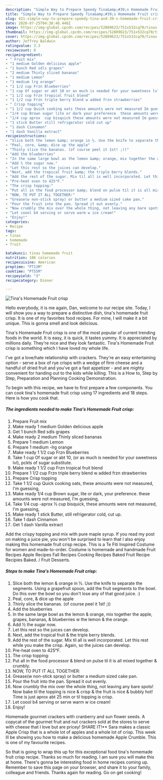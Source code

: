 ```yaml
---
description: "Simple Way to Prepare Speedy Tina&amp;#39;s Homemade Fruit crisp"
title: "Simple Way to Prepare Speedy Tina&amp;#39;s Homemade Fruit crisp"
slug: 421-simple-way-to-prepare-speedy-tina-and-39-s-homemade-fruit-crisp
date: 2020-07-25T04:38:46.446Z
image: https://img-global.cpcdn.com/recipes/52889623/751x532cq70/tinas-homemade-fruit-crisp-recipe-main-photo.jpg
thumbnail: https://img-global.cpcdn.com/recipes/52889623/751x532cq70/tinas-homemade-fruit-crisp-recipe-main-photo.jpg
cover: https://img-global.cpcdn.com/recipes/52889623/751x532cq70/tinas-homemade-fruit-crisp-recipe-main-photo.jpg
author: Jeffrey Baldwin
ratingvalue: 3.3
reviewcount: 8
recipeingredient:
- " Fruit mix"
- "1 medium Golden delicious apple"
- "1 bunch Red sdls grapes"
- "2 medium Thinly sliced bananas"
- "1 medium Lemon"
- "1 medium lrg orange"
- "1 1/2 cup Frzn Blueberries"
- "1 cup Of sugar or abt 10 or as much is needed for your sweetness lvl pckts of sugar substitute"
- "1 1/2 cup Frzn tropical fruit blend"
- "1 1/2 cup Frzn triple berry blend w added frzn strawberries"
- " Crisp topping"
- "1 1/2 cup Quick cooking oats these amounts were not measured Im guessing"
- "1/4 cup Brown sugar lite or dark your preference  these amounts were not measured Im guessing"
- "1/4 cup aprox  cup bisquick these amounts were not measured Im guessing"
- "1 stick Butter still refrigerator cold cut up"
- "1 dash Cinnamon"
- "1 dash Vanilla extract"
recipeinstructions:
- "Slice both the lemon &amp; orange in ½. Use the knife to separate the segments. Using a grapefruit spoon, add the fruit segments to the bowl. Do this over the bowl so you don&#39;t lose any of that good juice. :)"
- "Peal, core, &amp; dice up the apple"
- "Thinly slice the bananas. (of course peel it 1st! ;))"
- "Add the blueberries"
- "In the same large bowl as the lemon &amp; orange, mix together the apple, grapes, bananas, &amp; blueberries w the lemon &amp; the orange."
- "Add ½ the sugar now."
- "Let this rest so the juices can develop."
- "Next, add the tropical fruit &amp; the triple berry blends."
- "Add the rest of the sugar. Mix til all is well incorporated. Let this rest while you make the crisp. Again, so the juices can develop."
- "Pre-heat oven to 425°F."
- "The crisp topping:"
- "Put all in the food processor &amp; blend on pulse til it is all mixed together &amp; crumbly."
- "NOW, TO PUT IT ALL TOGETHER:"
- "Grease(w non-stick spray) or butter a medium sized cake pan."
- "Pour the fruit into the pan. Spread it out evenly."
- "Now crumbly the mix over the whole thing, not leaving any bare spots! Now bake til the topping is nice &amp; crisp &amp; the fruit is nice &amp; bubbly hot! Time is just aprox abt 25 min or til topping is crisp."
- "Let coool b4 serving or serve warm w ice cream!"
- "Enjoy!"
categories:
- Recipe
tags:
- tinas
- homemade
- fruit

katakunci: tinas homemade fruit 
nutrition: 106 calories
recipecuisine: American
preptime: "PT13M"
cooktime: "PT55M"
recipeyield: "3"
recipecategory: Dinner

---
```



![Tina&#39;s Homemade Fruit crisp](https://img-global.cpcdn.com/recipes/52889623/751x532cq70/tinas-homemade-fruit-crisp-recipe-main-photo.jpg)

Hello everybody, it is me again, Dan, welcome to our recipe site. Today, I will show you a way to prepare a distinctive dish, tina&#39;s homemade fruit crisp. It is one of my favorites food recipes. For mine, I will make it a bit unique. This is gonna smell and look delicious.

Tina&#39;s Homemade Fruit crisp is one of the most popular of current trending foods in the world. It is easy, it is quick, it tastes yummy. It is appreciated by millions daily. They're nice and they look fantastic. Tina&#39;s Homemade Fruit crisp is something which I have loved my whole life.

I&#39;ve got a love/hate relationship with crackers. They&#39;re an easy entertaining option - serve a box of rye crisps with a wedge of firm cheese and a handful of dried fruit and you&#39;ve got a fast appetizer - and are mighty convenient for handing out to the kids while killing. This is a How to, Step by Step, Preparation and Planning Cooking Demonstration.


To begin with this recipe, we have to first prepare a few components. You can cook tina&#39;s homemade fruit crisp using 17 ingredients and 18 steps. Here is how you cook that.

##### The ingredients needed to make Tina&#39;s Homemade Fruit crisp:

1. Prepare  Fruit mix
1. Make ready 1 medium Golden delicious apple
1. Get 1 bunch Red sdls grapes
1. Make ready 2 medium Thinly sliced bananas
1. Prepare 1 medium Lemon
1. Prepare 1 medium -lrg orange
1. Make ready 1 1/2 cup Frzn Blueberries
1. Take 1 cup Of sugar or abt 10, (or as much is needed for your sweetness lvl), pckts of sugar substitute.
1. Make ready 1 1/2 cup Frzn tropical fruit blend
1. Prepare 1 1/2 cup Frzn triple berry blend w added frzn strawberries
1. Prepare  Crisp topping
1. Take 1 1/2 cup Quick cooking oats, these amounts were not measured, I&#39;m guessing,
1. Make ready 1/4 cup Brown sugar, lite or dark, your preference.  these amounts were not measured, I&#39;m guessing,
1. Take 1/4 cup -aprox ½ cup bisquick, these amounts were not measured, I&#39;m guessing,
1. Make ready 1 stick Butter, still refrigerator cold, cut up.
1. Take 1 dash Cinnamon
1. Get 1 dash Vanilla extract


Add the crispy topping and mix with pure maple syrup. If you read my post on making a juice pie, you won&#39;t be surprised to learn that I also enjoy making this homemade fruit crisp recipe. This is a Te Fiti Inspired Costume for women and made-to-order. Costume is homemade and handmade Fruit Recipes Apple Recipes Fall Recipes Cooking Recipes Baked Fruit Recipe Recipies Baked. / Fruit Desserts. 

##### Steps to make Tina&#39;s Homemade Fruit crisp:

1. Slice both the lemon &amp; orange in ½. Use the knife to separate the segments. Using a grapefruit spoon, add the fruit segments to the bowl. Do this over the bowl so you don&#39;t lose any of that good juice. :)
1. Peal, core, &amp; dice up the apple
1. Thinly slice the bananas. (of course peel it 1st! ;))
1. Add the blueberries
1. In the same large bowl as the lemon &amp; orange, mix together the apple, grapes, bananas, &amp; blueberries w the lemon &amp; the orange.
1. Add ½ the sugar now.
1. Let this rest so the juices can develop.
1. Next, add the tropical fruit &amp; the triple berry blends.
1. Add the rest of the sugar. Mix til all is well incorporated. Let this rest while you make the crisp. Again, so the juices can develop.
1. Pre-heat oven to 425°F.
1. The crisp topping:
1. Put all in the food processor &amp; blend on pulse til it is all mixed together &amp; crumbly.
1. NOW, TO PUT IT ALL TOGETHER:
1. Grease(w non-stick spray) or butter a medium sized cake pan.
1. Pour the fruit into the pan. Spread it out evenly.
1. Now crumbly the mix over the whole thing, not leaving any bare spots! Now bake til the topping is nice &amp; crisp &amp; the fruit is nice &amp; bubbly hot! Time is just aprox abt 25 min or til topping is crisp.
1. Let coool b4 serving or serve warm w ice cream!
1. Enjoy!


Homemade gourmet crackers with cranberry and sun flower seeds. A copycat of the gourmet fruit and nut crackers sold at the stores to serve with cheese that I love but are pricey! SHARE IT!** Sara makes a classic Apple Crisp that is a whole lot of apples and a whole lot of crisp. This week Ill be showing you how to make a delicious homemade Apple Crumble. This is one of my favourite recipes. 

So that is going to wrap this up for this exceptional food tina&#39;s homemade fruit crisp recipe. Thanks so much for reading. I am sure you will make this at home. There's gonna be interesting food in home recipes coming up. Remember to save this page on your browser, and share it to your family, colleague and friends. Thanks again for reading. Go on get cooking!
